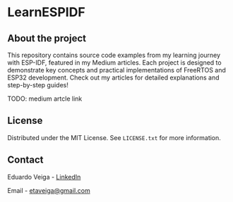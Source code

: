 # LearnESPIDF

## About the project

This repository contains source code examples from my learning journey with ESP-IDF, featured in my Medium articles. Each project is designed to demonstrate key concepts and practical implementations of FreeRTOS and ESP32 development. Check out my articles for detailed explanations and step-by-step guides!

TODO: medium artcle link

## License

Distributed under the MIT License. See `LICENSE.txt` for more information.

## Contact

Eduardo Veiga - [LinkedIn](https://www.linkedin.com/in/eduardo-veiga-0728221a6/)

Email - etaveiga@gmail.com
